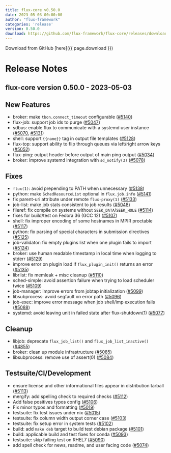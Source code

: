 ```yaml
---
title: flux-core v0.50.0
date: 2023-05-03 00:00:00
author: "flux-framework"
categories: 'release'
version: 0.50.0
download: https://github.com/flux-framework/flux-core/releases/download/v0.50.0/flux-core-0.50.0.tar.gz
---
```


Download from GitHub [here]({{ page.download }})

# Release Notes

flux-core version 0.50.0 - 2023-05-03
-------------------------------------

## New Features
 * broker: make `tbon.connect_timeout` configurable ([#5140](https://github.com/flux-framework/flux-core/issues/5140))
 * flux-job: support job ids to purge ([#5047](https://github.com/flux-framework/flux-core/issues/5047))
 * sdbus: enable flux to communicate with a systemd user instance ([#5070](https://github.com/flux-framework/flux-core/issues/5070), [#5131](https://github.com/flux-framework/flux-core/issues/5131))
 * shell: support `{{name}}` tag in output file templates ([#5128](https://github.com/flux-framework/flux-core/issues/5128))
 * flux-top: support ability to flip through queues via left/right arrow keys
   ([#5052](https://github.com/flux-framework/flux-core/issues/5052))
 * flux-ping: output header before output of main ping output ([#5034](https://github.com/flux-framework/flux-core/issues/5034))
 * broker: improve systemd integration with `sd_notify(3)` ([#5078](https://github.com/flux-framework/flux-core/issues/5078))

## Fixes
 * `flux(1)`: avoid prepending to PATH when unnecessary ([#5138](https://github.com/flux-framework/flux-core/issues/5138))
 * python: make `SchedResourceList` optional in `flux.job.info` ([#5141](https://github.com/flux-framework/flux-core/issues/5141))
 * fix parent-uri attribute under remote `flux-proxy(1)` ([#5133](https://github.com/flux-framework/flux-core/issues/5133))
 * job-list: make job stats consistent to job results ([#5048](https://github.com/flux-framework/flux-core/issues/5048))
 * fileref: fix compile on systems without `SEEK_DATA`/`SEEK_HOLE` ([#5114](https://github.com/flux-framework/flux-core/issues/5114))
 * fixes for build/test on Fedora 36 (GCC 12) ([#5107](https://github.com/flux-framework/flux-core/issues/5107))
 * shell: fix improper encoding of some hostnames in MPIR proctable ([#5117](https://github.com/flux-framework/flux-core/issues/5117))
 * python: fix parsing of special characters in submission directives ([#5125](https://github.com/flux-framework/flux-core/issues/5125))
 * job-validator: fix empty plugins list when one plugin fails to import
   ([#5124](https://github.com/flux-framework/flux-core/issues/5124))
 * broker: use human readable timestamp in local time when logging to stderr
   ([#5129](https://github.com/flux-framework/flux-core/issues/5129))
 * improve error on plugin load if `flux_plugin_init()` returns an error
   ([#5135](https://github.com/flux-framework/flux-core/issues/5135))
 * librlist: fix memleak + misc cleanup ([#5110](https://github.com/flux-framework/flux-core/issues/5110))
 * sched-simple: avoid assertion failure when trying to load scheduler twice
   ([#5109](https://github.com/flux-framework/flux-core/issues/5109))
 * job-manager: improve errors from jobtap initialization ([#5099](https://github.com/flux-framework/flux-core/issues/5099))
 * libsubprocess: avoid segfault on error path ([#5096](https://github.com/flux-framework/flux-core/issues/5096))
 * job-exec: improve error message when job shell/imp execution fails ([#5088](https://github.com/flux-framework/flux-core/issues/5088))
 * systemd: avoid leaving unit in failed state after flux-shutdown(1) ([#5077](https://github.com/flux-framework/flux-core/issues/5077))

## Cleanup
 * libjob: deprecate `flux_job_list()` and `flux_job_list_inactive()` ([#4855](https://github.com/flux-framework/flux-core/issues/4855))
 * broker: clean up module infrastructure ([#5085](https://github.com/flux-framework/flux-core/issues/5085))
 * libsubprocess: remove use of assert(0) ([#5084](https://github.com/flux-framework/flux-core/issues/5084))

## Testsuite/CI/Development
 * ensure license and other informational files appear in distribution
   tarball ([#5113](https://github.com/flux-framework/flux-core/issues/5113))
 * mergify: add spelling check to required checks ([#5112](https://github.com/flux-framework/flux-core/issues/5112))
 * Add false positives typos config ([#5106](https://github.com/flux-framework/flux-core/issues/5106))
 * Fix minor typos and formatting ([#5019](https://github.com/flux-framework/flux-core/issues/5019))
 * testsuite: fix test issues under nix ([#5015](https://github.com/flux-framework/flux-core/issues/5015))
 * testsuite: fix column width output corner case ([#5103](https://github.com/flux-framework/flux-core/issues/5103))
 * testsuite: fix setup error in system tests ([#5102](https://github.com/flux-framework/flux-core/issues/5102))
 * build: add `make deb` target to build test debian package ([#5101](https://github.com/flux-framework/flux-core/issues/5101))
 * build: applicable build and test fixes for conda ([#5093](https://github.com/flux-framework/flux-core/issues/5093))
 * testsuite: skip failing test on RHEL7 ([#5090](https://github.com/flux-framework/flux-core/issues/5090))
 * add spell check for news, readme, and user facing code ([#5074](https://github.com/flux-framework/flux-core/issues/5074))

